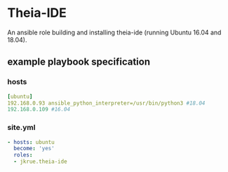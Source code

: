 # Theia-IDE
An ansible role building and installing theia-ide (running Ubuntu 16.04 and 18.04). 

## example playbook specification

### hosts
```yaml
[ubuntu]
192.168.0.93 ansible_python_interpreter=/usr/bin/python3 #18.04
192.168.0.109 #16.04
```

### site.yml
```yaml
- hosts: ubuntu
  become: 'yes'
  roles:
  - jkrue.theia-ide

```
